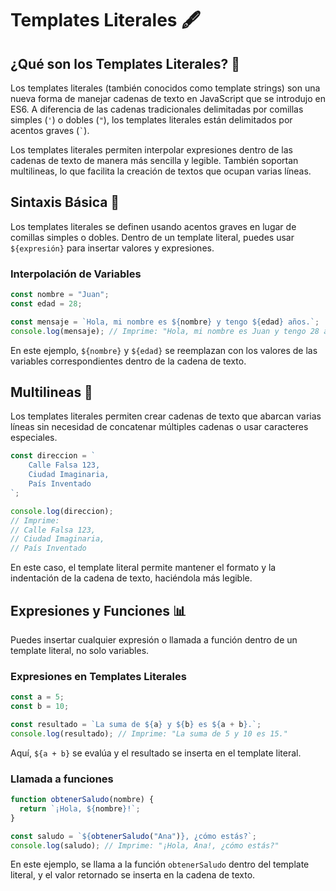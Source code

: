 # Templates Literales 🖋️

## ¿Qué son los Templates Literales? 🤔

Los templates literales (también conocidos como template strings) son una nueva forma de manejar cadenas de texto en JavaScript que se introdujo en ES6. A diferencia de las cadenas tradicionales delimitadas por comillas simples (`'`) o dobles (`"`), los templates literales están delimitados por acentos graves (`` ` ``).

Los templates literales permiten interpolar expresiones dentro de las cadenas de texto de manera más sencilla y legible. También soportan multilineas, lo que facilita la creación de textos que ocupan varias líneas.

## Sintaxis Básica 📜

Los templates literales se definen usando acentos graves en lugar de comillas simples o dobles. Dentro de un template literal, puedes usar `${expresión}` para insertar valores y expresiones.

### Interpolación de Variables

```javascript
const nombre = "Juan";
const edad = 28;

const mensaje = `Hola, mi nombre es ${nombre} y tengo ${edad} años.`;
console.log(mensaje); // Imprime: "Hola, mi nombre es Juan y tengo 28 años."
```

En este ejemplo, `${nombre}` y `${edad}` se reemplazan con los valores de las variables correspondientes dentro de la cadena de texto.

## Multilineas 📝

Los templates literales permiten crear cadenas de texto que abarcan varias líneas sin necesidad de concatenar múltiples cadenas o usar caracteres especiales.

```js
const direccion = `
    Calle Falsa 123,
    Ciudad Imaginaria,
    País Inventado
`;

console.log(direccion);
// Imprime:
// Calle Falsa 123,
// Ciudad Imaginaria,
// País Inventado
```

En este caso, el template literal permite mantener el formato y la indentación de la cadena de texto, haciéndola más legible.

## Expresiones y Funciones 📊

Puedes insertar cualquier expresión o llamada a función dentro de un template literal, no solo variables.

### Expresiones en Templates Literales

```js
const a = 5;
const b = 10;

const resultado = `La suma de ${a} y ${b} es ${a + b}.`;
console.log(resultado); // Imprime: "La suma de 5 y 10 es 15."
```

Aquí, `${a + b}` se evalúa y el resultado se inserta en el template literal.

### Llamada a funciones

```js
function obtenerSaludo(nombre) {
  return `¡Hola, ${nombre}!`;
}

const saludo = `${obtenerSaludo("Ana")}, ¿cómo estás?`;
console.log(saludo); // Imprime: "¡Hola, Ana!, ¿cómo estás?"
```

En este ejemplo, se llama a la función `obtenerSaludo` dentro del template literal, y el valor retornado se inserta en la cadena de texto.
